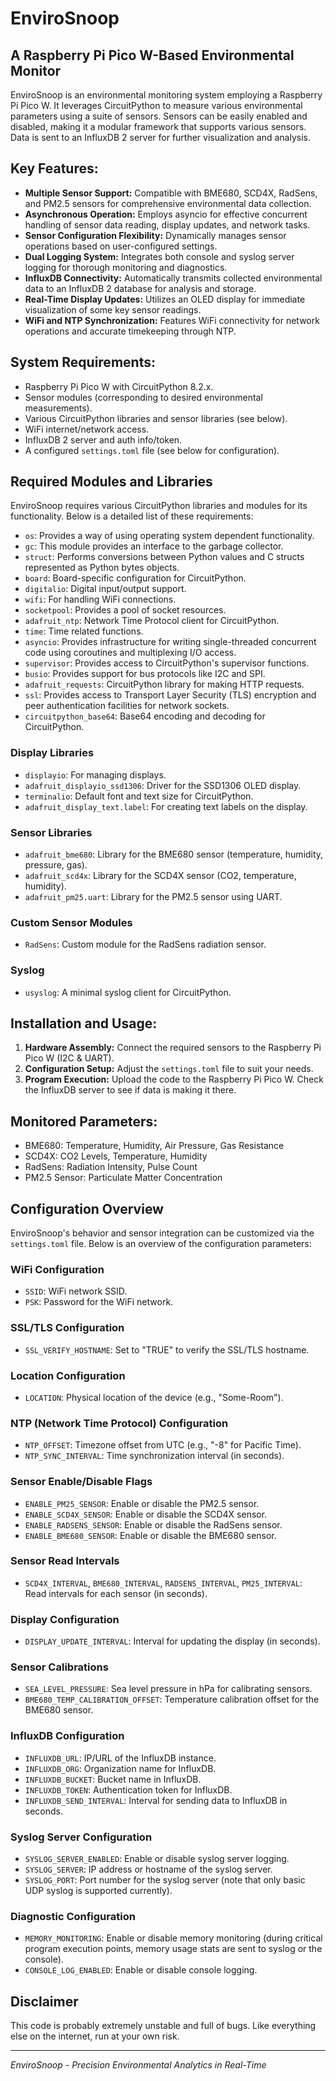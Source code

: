 # EnviroSnoop

## A Raspberry Pi Pico W-Based Environmental Monitor

EnviroSnoop is an environmental monitoring system employing a Raspberry Pi Pico W. It leverages CircuitPython to measure various environmental parameters using a suite of sensors. Sensors can be easily enabled and disabled, making it a modular framework that supports various sensors. Data is sent to an InfluxDB 2 server for further visualization and analysis.

## Key Features:

- **Multiple Sensor Support:** Compatible with BME680, SCD4X, RadSens, and PM2.5 sensors for comprehensive environmental data collection.
- **Asynchronous Operation:** Employs asyncio for effective concurrent handling of sensor data reading, display updates, and network tasks.
- **Sensor Configuration Flexibility:** Dynamically manages sensor operations based on user-configured settings.
- **Dual Logging System:** Integrates both console and syslog server logging for thorough monitoring and diagnostics.
- **InfluxDB Connectivity:** Automatically transmits collected environmental data to an InfluxDB 2 database for analysis and storage.
- **Real-Time Display Updates:** Utilizes an OLED display for immediate visualization of some key sensor readings.
- **WiFi and NTP Synchronization:** Features WiFi connectivity for network operations and accurate timekeeping through NTP.

## System Requirements:

- Raspberry Pi Pico W with CircuitPython 8.2.x.
- Sensor modules (corresponding to desired environmental measurements).
- Various CircuitPython libraries and sensor libraries (see below).
- WiFi internet/network access.
- InfluxDB 2 server and auth info/token.
- A configured `settings.toml` file (see below for configuration).

## Required Modules and Libraries

EnviroSnoop requires various CircuitPython libraries and modules for its functionality. Below is a detailed list of these requirements:

- `os`: Provides a way of using operating system dependent functionality.
- `gc`: This module provides an interface to the garbage collector.
- `struct`: Performs conversions between Python values and C structs represented as Python bytes objects.
- `board`: Board-specific configuration for CircuitPython.
- `digitalio`: Digital input/output support.
- `wifi`: For handling WiFi connections.
- `socketpool`: Provides a pool of socket resources.
- `adafruit_ntp`: Network Time Protocol client for CircuitPython.
- `time`: Time related functions.
- `asyncio`: Provides infrastructure for writing single-threaded concurrent code using coroutines and multiplexing I/O access.
- `supervisor`: Provides access to CircuitPython's supervisor functions.
- `busio`: Provides support for bus protocols like I2C and SPI.
- `adafruit_requests`: CircuitPython library for making HTTP requests.
- `ssl`: Provides access to Transport Layer Security (TLS) encryption and peer authentication facilities for network sockets.
- `circuitpython_base64`: Base64 encoding and decoding for CircuitPython.

### Display Libraries
- `displayio`: For managing displays.
- `adafruit_displayio_ssd1306`: Driver for the SSD1306 OLED display.
- `terminalio`: Default font and text size for CircuitPython.
- `adafruit_display_text.label`: For creating text labels on the display.

### Sensor Libraries
- `adafruit_bme680`: Library for the BME680 sensor (temperature, humidity, pressure, gas).
- `adafruit_scd4x`: Library for the SCD4X sensor (CO2, temperature, humidity).
- `adafruit_pm25.uart`: Library for the PM2.5 sensor using UART.

### Custom Sensor Modules
- `RadSens`: Custom module for the RadSens radiation sensor.

### Syslog
- `usyslog`: A minimal syslog client for CircuitPython.

## Installation and Usage:

1. **Hardware Assembly:** Connect the required sensors to the Raspberry Pi Pico W (I2C & UART).
2. **Configuration Setup:** Adjust the `settings.toml` file to suit your needs.
3. **Program Execution:** Upload the code to the Raspberry Pi Pico W. Check the InfluxDB server to see if data is making it there.

## Monitored Parameters:

- BME680: Temperature, Humidity, Air Pressure, Gas Resistance
- SCD4X: CO2 Levels, Temperature, Humidity
- RadSens: Radiation Intensity, Pulse Count
- PM2.5 Sensor: Particulate Matter Concentration

## Configuration Overview

EnviroSnoop's behavior and sensor integration can be customized via the `settings.toml` file. Below is an overview of the configuration parameters:

### WiFi Configuration
- `SSID`: WiFi network SSID.
- `PSK`: Password for the WiFi network.

### SSL/TLS Configuration
- `SSL_VERIFY_HOSTNAME`: Set to "TRUE" to verify the SSL/TLS hostname.

### Location Configuration
- `LOCATION`: Physical location of the device (e.g., "Some-Room").

### NTP (Network Time Protocol) Configuration
- `NTP_OFFSET`: Timezone offset from UTC (e.g., "-8" for Pacific Time).
- `NTP_SYNC_INTERVAL`: Time synchronization interval (in seconds).

### Sensor Enable/Disable Flags
- `ENABLE_PM25_SENSOR`: Enable or disable the PM2.5 sensor.
- `ENABLE_SCD4X_SENSOR`: Enable or disable the SCD4X sensor.
- `ENABLE_RADSENS_SENSOR`: Enable or disable the RadSens sensor.
- `ENABLE_BME680_SENSOR`: Enable or disable the BME680 sensor.

### Sensor Read Intervals
- `SCD4X_INTERVAL`, `BME680_INTERVAL`, `RADSENS_INTERVAL`, `PM25_INTERVAL`: Read intervals for each sensor (in seconds).

### Display Configuration
- `DISPLAY_UPDATE_INTERVAL`: Interval for updating the display (in seconds).

### Sensor Calibrations
- `SEA_LEVEL_PRESSURE`: Sea level pressure in hPa for calibrating sensors.
- `BME680_TEMP_CALIBRATION_OFFSET`: Temperature calibration offset for the BME680 sensor.

### InfluxDB Configuration
- `INFLUXDB_URL`: IP/URL of the InfluxDB instance.
- `INFLUXDB_ORG`: Organization name for InfluxDB.
- `INFLUXDB_BUCKET`: Bucket name in InfluxDB.
- `INFLUXDB_TOKEN`: Authentication token for InfluxDB.
- `INFLUXDB_SEND_INTERVAL`: Interval for sending data to InfluxDB in seconds.

### Syslog Server Configuration
- `SYSLOG_SERVER_ENABLED`: Enable or disable syslog server logging.
- `SYSLOG_SERVER`: IP address or hostname of the syslog server.
- `SYSLOG_PORT`: Port number for the syslog server (note that only basic UDP syslog is supported currently).

### Diagnostic Configuration
- `MEMORY_MONITORING`: Enable or disable memory monitoring (during critical program execution points, memory usage stats are sent to syslog or the console).
- `CONSOLE_LOG_ENABLED`: Enable or disable console logging.


## Disclaimer

This code is probably extremely unstable and full of bugs. Like everything else on the internet, run at your own risk.

---

*EnviroSnoop - Precision Environmental Analytics in Real-Time*

